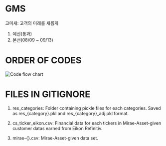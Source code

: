# GMS

고미새: 고객의 미래를 새롭게

1. 예선(통과)
2. 본선(08/09 ~ 09/13)

# ORDER OF CODES

![Code flow chart](https://github.com/bokyoung96/GMS/assets/49546804/87d924d8-30b8-4068-afe1-8644c372f4fd)

# FILES IN GITIGNORE

1. res_categories:
   Folder containing pickle files for each categories.
   Saved as res\_{category}.pkl and res\_{category}\_adj.pkl format.

2. cs_ticker_eikon.csv:
   Financial data for each tickers in Mirae-Asset-given customer datas earned from Eikon Refinitiv.

3. mirae-{}.csv:
   Mirae-Asset-given data set.
